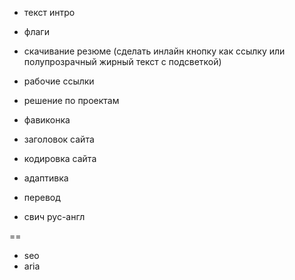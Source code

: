 + текст интро

+ флаги

- скачивание резюме (сделать инлайн кнопку как ссылку или полупрозрачный жирный текст с подсветкой)

- рабочие ссылки

- решение по проектам

- фавиконка

- заголовок сайта

- кодировка сайта

- адаптивка

- перевод

- свич рус-англ

==

- seo
- aria




